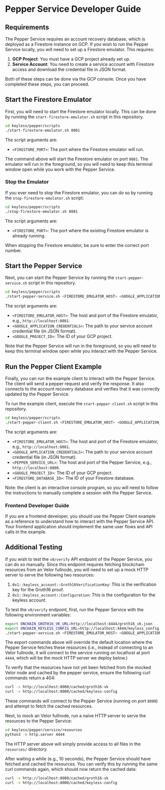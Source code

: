 # Pepper Service Developer Guide

## Requirements

The Pepper Service requires an account recovery database, which is deployed as a Firestore instance on GCP.
If you wish to run the Pepper Service locally, you will need to set up a Firestore emulator. This requires:
1. **GCP Project**: You must have a GCP project already set up.
2. **Service Account**: You need to create a service account with Firestore access and download the credential file 
   in JSON format.

Both of these steps can be done via the GCP console. Once you have completed these steps, you can proceed.

## Start the Firestore Emulator

First, you will need to start the Firestore emulator locally. This can be done by running the
`start-firestore-emulator.sh` script in this repository.

```bash
cd keyless/pepper/scripts
./start-firestore-emulator.sh 8081
````

The script arguments are:
- `<FIRESTORE_PORT>`: The port where the Firestore emulator will run.

The command above will start the Firestore emulator on port `8081`. The emulator will run in the foreground, so you
will need to keep this terminal window open while you work with the Pepper Service.

### Stop the Emulator

If you ever need to stop the Firestore emulator, you can do so by running the `stop-firestore-emulator.sh` script:
```bash
cd keyless/pepper/scripts
./stop-firestore-emulator.sh 8081
```

The script arguments are:
- `<FIRESTORE_PORT>`: The port where the existing Firestore emulator is already running.

When stopping the Firestore emulator, be sure to enter the correct port number.

## Start the Pepper Service

Next, you can start the Pepper Service by running the `start-pepper-service.sh` script in this repository.

```bash
cd keyless/pepper/scripts
./start-pepper-service.sh <FIRESTORE_EMULATOR_HOST> <GOOGLE_APPLICATION_CREDENTIALS> <GOOGLE_PROJECT_ID>
```

The script arguments are:
- `<FIRESTORE_EMULATOR_HOST>`: The host and port of the Firestore emulator, e.g., `http://localhost:8081`.
- `<GOOGLE_APPLICATION_CREDENTIALS>`: The path to your service account credential file (in JSON format).
- `<GOOGLE_PROJECT_ID>`: The ID of your GCP project.

Note that the Pepper Service will run in the foreground, so you will need to keep this terminal
window open while you interact with the Pepper Service.

## Run the Pepper Client Example

Finally, you can run the example client to interact with the Pepper Service. The client will send a
pepper request and verify the response. It also connects to the account recovery database and
verifies that it was correctly updated by the Pepper Service.

To run the example client, execute the `start-pepper-client.sh` script in this repository.

```bash
cd keyless/pepper/scripts
./start-pepper-client.sh <FIRESTORE_EMULATOR_HOST> <GOOGLE_APPLICATION_CREDENTIALS> <PEPPER_SERVICE_URL> <GOOGLE_PROJECT_ID> <FIRESTORE_DATABASE_ID>"
```

The script arguments are:
- `<FIRESTORE_EMULATOR_HOST>`: The host and port of the Firestore emulator, e.g., `http://localhost:8081`.
- `<GOOGLE_APPLICATION_CREDENTIALS>`: The path to your service account credential file (in JSON format).
- `<PEPPER_SERVICE_URL>`: The host and port of the Pepper Service, e.g., `http://localhost:8000`.
- `<GOOGLE_PROJECT_ID>`: The ID of your GCP project.
- `<FIRESTORE_DATABASE_ID>`: The ID of your Firestore database.

Note: the client is an interactive console program, so you will need to follow the instructions
to manually complete a session with the Pepper Service.

### Frontend Developer Guide

If you are a frontend developer, you should use the Pepper Client example as a reference to
understand how to interact with the Pepper Service API. Your frontend application should
implement the same user flows and API calls in the example.

## Additional Testing

If you wish to test the `v0/verify` API endpoint of the Pepper Service, you can do so manually.
Since this endpoint requires fetching blockchain resources from an Velor fullnode, you will
need to set up a mock HTTP server to serve the following two resources:
1. `0x1::keyless_account::Groth16VerificationKey`: This is the verification key for the Groth16 proof.
2. `0x1::keyless_account::Configuration`: This is the configuration for the keyless account.

To test the `v0/verify` endpoint, first, run the Pepper Service with the following environment variables:

```bash
export ONCHAIN_GROTH16_VK_URL=http://localhost:4444/groth16_vk.json
export ONCHAIN_KEYLESS_CONFIG_URL=http://localhost:4444/keyless_config.json
./start-pepper-service.sh <FIRESTORE_EMULATOR_HOST> <GOOGLE_APPLICATION_CREDENTIALS> <PROJECT_ID>
```

The export commands above will override the default location where the Pepper Service fetches these resources
(i.e., instead of connecting to an Velor fullnode, it will connect to the service running on localhost at
port `4444`, which will be the mock HTTP server we deploy below.)

To verify that the resources have not yet been fetched from the mocked Velor node and cached by the pepper service,
ensure the following curl commands return a 404:

```bash
curl -v http://localhost:8000/cached/groth16-vk
curl -v http://localhost:8000/cached/keyless-config
```

These commands will connect to the Pepper Service (running on port `8000`) and attempt to fetch the cached resources.

Next, to mock an Velor fullnode, run a naive HTTP server to serve the resources to the Pepper Service:
```bash
cd keyless/pepper/service/resources
python3 -m http.server 4444
```

The HTTP server above will simply provide access to all files in the `resources/` directory.

After waiting a while (e.g., 10 seconds), the Pepper Service should have fetched and cached the resources.
You can verify this by running the same curl commands again, which should now return the cached data:

```bash
curl -v http://localhost:8000/cached/groth16-vk
curl -v http://localhost:8000/cached/keyless-config
```

